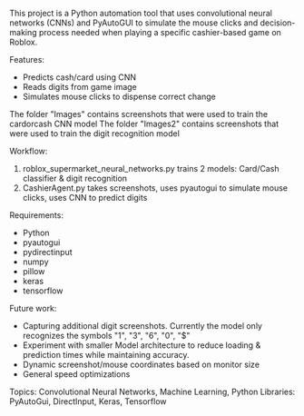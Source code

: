 This project is a Python automation tool that uses convolutional neural networks (CNNs) and PyAutoGUI to simulate the mouse clicks and decision-making process needed when playing a specific cashier-based game on Roblox.

Features:
* Predicts cash/card using CNN
* Reads digits from game image
* Simulates mouse clicks to dispense correct change

The folder "Images" contains screenshots that were used to train the cardorcash CNN model
The folder "Images2" contains screenshots that were used to train the digit recognition model

Workflow:
1. roblox_supermarket_neural_networks.py trains 2 models: Card/Cash classifier & digit recognition
2. CashierAgent.py takes screenshots, uses pyautogui to simulate mouse clicks, uses CNN to predict digits

Requirements:
* Python
* pyautogui
* pydirectinput
* numpy
* pillow
* keras
* tensorflow

Future work:
* Capturing additional digit screenshots. Currently the model only recognizes the symbols "1", "3", "6", "0", "$"
* Experiment with smaller Model architecture to reduce loading & prediction times while maintaining accuracy.
* Dynamic screenshot/mouse coordinates based on monitor size 
* General speed optimizations

Topics: Convolutional Neural Networks, Machine Learning, Python
Libraries: PyAutoGui, DirectInput, Keras, Tensorflow
